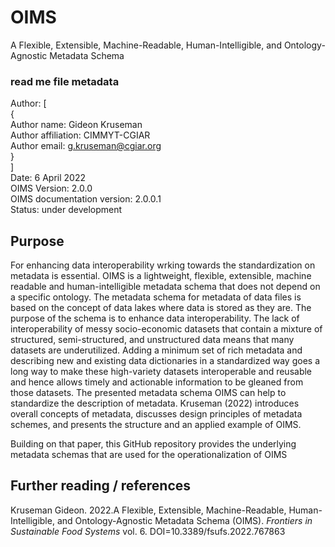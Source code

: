 # OIMS
A Flexible, Extensible, Machine-Readable, Human-Intelligible, and Ontology-Agnostic Metadata Schema

### read me file metadata
Author: \[ \
  { \
          Author name: Gideon Kruseman \
          Author affiliation: CIMMYT-CGIAR \
          Author email: g.kruseman@cgiar.org \
  } \
\] \
Date: 6 April 2022 \
OIMS Version: 2.0.0 \
OIMS documentation version: 2.0.0.1 \
Status: under development

## Purpose
For enhancing data interoperability wrking towards the standardization on metadata is essential. OIMS is a lightweight, flexible, extensible, machine readable and human-intelligible metadata schema that does not depend on a specific ontology. The metadata schema for metadata of data files is based on the concept of data lakes where data is stored as they are. The purpose of the schema is to enhance data interoperability. The lack of interoperability of messy socio-economic datasets that contain a mixture of structured, semi-structured, and unstructured data means that many datasets are underutilized. Adding a minimum set of rich metadata and describing new and existing data dictionaries in a standardized way goes a long way to make these high-variety datasets interoperable and reusable and hence allows timely and actionable information to be gleaned from those datasets. The presented metadata schema OIMS can help to standardize the description of metadata. Kruseman (2022) introduces overall concepts of metadata, discusses design principles of metadata schemes, and presents the structure and an applied example of OIMS.

Building on that paper, this GitHub repository provides the underlying metadata schemas that are used for the operationalization of OIMS

## Further reading / references
Kruseman Gideon. 2022.A Flexible, Extensible, Machine-Readable, Human-Intelligible, and Ontology-Agnostic Metadata Schema (OIMS). _Frontiers in Sustainable Food Systems_ vol. 6. DOI=10.3389/fsufs.2022.767863  

